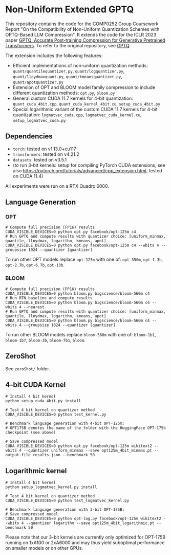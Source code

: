# Non-Uniform Extended GPTQ
This repository contains the code for the COMP0252 Group Coursework Report "On the Compatibility of Non-Uniform Quantization Schemes with OPTQ-Based LLM Compression".
It extends the code for the ICLR 2023 paper [GPTQ: Accurate Post-training Compression for Generative Pretrained Transformers](https://arxiv.org/abs/2210.17323). 
To refer to the original repository, see [GPTQ](https://github.com/IST-DASLab/gptq).

The extension includes the following features:
* Efficient implementations of non-uniform quantization methods: `quant/quantilequantizer.py`, `quant/logquantizer.py`, `quant/lloydmaxquant.py`, `quant/kmeansquantizer.py`, `quant/apotquantizer.py`
* Extension of OPT and BLOOM model family compression to include different quantization methods: `opt.py`, `bloom.py`
* General custom CUDA 11.7 kernels for 4-bit quantization: `quant_cuda_4bit.cpp`, `quant_cuda_kernel_4bit.cu`, `setup_cuda_4bit.py`
* Special logarithmic variant of the custom CUDA 11.7 kernels for 4-bit quantization: `logmatvec_cuda.cpp`, `logmatvec_cuda_kernel.cu`, `setup_logmatvec_cuda.py`


<!-- The current release includes the following features:

* An efficient implementation of the GPTQ algorithm: `gptq.py`
* Compressing all models from the OPT and BLOOM families to 2/3/4 bits, including weight grouping: `opt.py`, `bloom.py`, `zeroShot/`
* Evaluating the perplexity of quantized models on several language generation tasks: `opt.py`, `bloom.py`
* Evaluating the performance of quantized models on several ZeroShot tasks: `zeroShot/`
* A 3-bit quantized matrix full-precision vector product CUDA kernel: `quant_cuda_kernel.cu`, `quant_cuda.cpp`, `setup_cuda.py`
* Benchmarking code for individual matrix-vector products and for language generation with quantized models: `test_kernel.py`, `opt.py` -->

## Dependencies

* `torch`: tested on v1.13.0+cu117
* `transformers`: tested on v4.21.2
* `datasets`: tested on v3.5.1
* (to run 3-bit kernels: setup for compiling PyTorch CUDA extensions, see also https://pytorch.org/tutorials/advanced/cpp_extension.html, tested on CUDA 11.4)

All experiments were run on a RTX Quadro 6000.
## Language Generation

### OPT

```
# Compute full precision (FP16) results
CUDA_VISIBLE_DEVICES=0 python opt.py facebook/opt-125m c4
# Run GPTQ and compute results with quantizer choice: [uniform_minmax, quantile, lloydmax, logarithm, kmeans, apot]
CUDA_VISIBLE_DEVICES=0 python opt.py facebook/opt-125m c4 --wbits 4 --groupsize 1024 --quantizer [quantizer]
````

To run other OPT models replace `opt-125m` with one of: `opt-350m`, `opt-1.3b`, `opt-2.7b`, `opt-6.7b`, `opt-13b`.

### BLOOM

```
# Compute full precision (FP16) results
CUDA_VISIBLE_DEVICES=0 python bloom.py bigscience/bloom-560m c4
# Run RTN baseline and compute results
CUDA_VISIBLE_DEVICES=0 python bloom.py bigscience/bloom-560m c4 --wbits 4 --nearest
# Run GPTQ and compute results with quantizer choice: [uniform_minmax, quantile, lloydmax, logarithm, kmeans, apot]
CUDA_VISIBLE_DEVICES=0 python bloom.py bigscience/bloom-560m c4 --wbits 4 --groupsize 1024 --quantizer [quantizer]
````

To run other BLOOM models replace `bloom-560m` with one of: `bloom-1b1`, `bloom-1b7`, `bloom-3b`, `bloom-7b1`, `bloom`.

## ZeroShot

See `zeroShot/` folder.

## 4-bit CUDA Kernel

```
# Install 4 bit kernel
python setup_cuda_4bit.py install

# Test 4 bit kernel on quantizer method 
CUDA_VISIBLE_DEVICES=0 python test_kernel.py

# Benchmark language generation with 4-bit OPT-125m:
# OPT175B denotes the name of the folder with the HuggingFace OPT-175b checkpoint (see above)

# Save compressed model
CUDA_VISIBLE_DEVICES=0 python opt.py facebook/opt-125m wikitext2 --wbits 4 --quantizer uniform_minmax --save opt125m_4bit_minmax.pt --output-file results.json --benchmark 50
```

## Logarithmic kernel
```
# Install 4 bit kernel
python setup_logmatvec_kernel.py install

# Test 4 bit kernel on quantizer method 
CUDA_VISIBLE_DEVICES=0 python test_logmatvec_kernel.py

# Benchmark language generation with 3-bit OPT-175B:
# Save compressed model
CUDA_VISIBLE_DEVICES=0 python opt-log.py facebook/opt-125m wikitext2 --wbits 4 --quantizer logarithm --save opt125m_4bit_logarithmic.pt --benchmark 50
```

Please note that our 3-bit kernels are currently only optimized for OPT-175B running on 1xA100 or 2xA6000 and may thus yield suboptimal performance on smaller models or on other GPUs.

